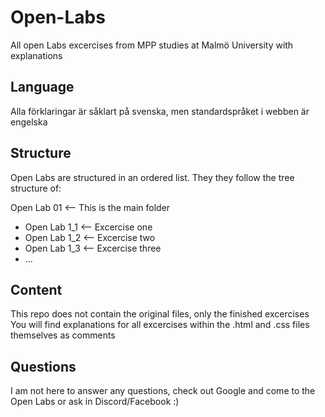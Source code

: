 # Open-Labs
All open Labs excercises from MPP studies at Malmö University with explanations

## Language

Alla förklaringar är såklart på svenska, men standardspråket i webben är engelska


## Structure
Open Labs are structured in an ordered list.
They they follow the tree structure of:

Open Lab 01 <-- This is the main folder<br>
  - Open Lab 1_1 <-- Excercise one
  - Open Lab 1_2 <-- Excercise two
  - Open Lab 1_3 <-- Excercise three
  - ...

## Content
This repo does not contain the original files, only the finished excercises<br>
You will find explanations for all excercises within the .html and .css files themselves as comments

## Questions

I am not here to answer any questions, check out Google and come to the Open Labs or ask in Discord/Facebook :)